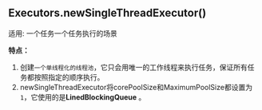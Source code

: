 ## Executors.newSingleThreadExecutor()

适用: 一个任务一个任务执行的场景

**特点：**

1. 创建`一个单线程化的线程池`，它只会用唯一的工作线程来执行任务，保证所有任务都按照指定的顺序执行。
2. newSingleThreadExecutor将corePoolSize和MaximumPoolSize都设置为`1`，它使用的是**LinedBlockingQueue** 。

